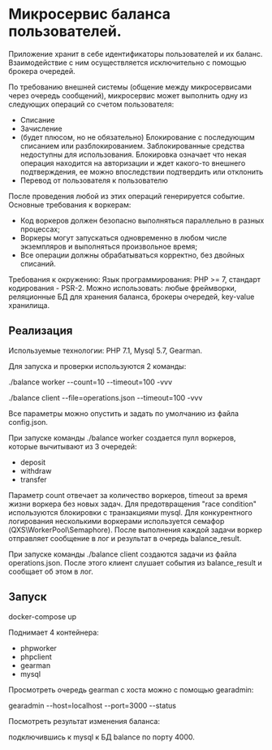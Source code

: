 Микросервис баланса пользователей.
==============================
Приложение хранит в себе идентификаторы пользователей и их баланс. Взаимодействие с ним
осуществляется исключительно с помощью брокера очередей.

По требованию внешней системы (общение между микросервисами через очередь сообщений),
микросервис может выполнить одну из следующих операций со счетом пользователя:

* Списание
* Зачисление
* (будет плюсом, но не обязательно) Блокирование с последующим списанием или
разблокированием. Заблокированные средства недоступны для использования. Блокировка
означает что некая операция находится на авторизации и ждет какого-то внешнего
подтверждения, ее можно впоследствии подтвердить или отклонить
* Перевод от пользователя к пользователю

После проведения любой из этих операций генерируется событие.
Основные требования к воркерам:
* Код воркеров должен безопасно выполняться параллельно в разных процессах;
* Воркеры могут запускаться одновременно в любом числе экземпляров и
выполняться произвольное время;
* Все операции должны обрабатываться корректно, без двойных списаний.

Требования к окружению:
Язык программирования: PHP >= 7, стандарт кодирования - PSR-2.
Можно использовать: любые фреймворки, реляционные БД для хранения баланса, брокеры
очередей, key-value хранилища.

Реализация
---------------------------------
Используемые технологии: PHP 7.1, Mysql 5.7, Gearman.

Для запуска и проверки используются 2 команды:

./balance worker --count=10 --timeout=100 -vvv

./balance client --file=operations.json --timeout=100 -vvv

Все параметры можно опустить и задать по умолчанию из файла config.json.

При запуске команды ./balance worker создается пулл воркеров, которые вычитывают из 3 очередей:
 * deposit
 * withdraw
 * transfer

Параметр count отвечает за количество воркеров, timeout за время жизни воркера без новых задач.
Для предотвращения "race condition" используются блокировки с транзакциями mysql.
Для конкурентного логирования несколькими воркерами используется семафор (QXS\WorkerPool\Semaphore).
После выполнения каждой задачи воркер отправляет сообщение в лог и результат в очередь balance_result.

При запуске команды ./balance client создаются задачи из файла operations.json.
После этого клиент слушает события из balance_result и сообщает об этом в лог.

Запуск
---------------------------------
docker-compose up

Поднимает 4 контейнера:
 * phpworker
 * phpclient
 * gearman
 * mysql

Просмотреть очередь gearman с хоста можно с помощью gearadmin:

gearadmin --host=localhost --port=3000 --status

Посмотреть результат изменения баланса:

подключившись к mysql к БД balance по порту 4000.
